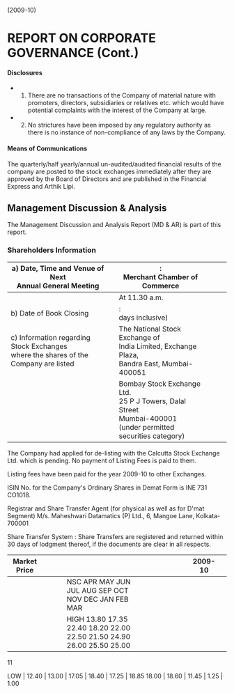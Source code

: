 (2009-10)

# REPORT ON CORPORATE GOVERNANCE (Cont.)

#### Disclosures

- 1. There are no transactions of the Company of material nature with promoters, directors, subsidiaries or relatives etc. which would have potential complaints with the interest of the Company at large.
- 2. No strictures have been imposed by any regulatory authority as there is no instance of non-compliance of any laws by the Company.

#### Means of Communications

The quarterly/half yearly/annual un-audited/audited financial results of the company are posted to the stock exchanges immediately after they are approved by the Board of Directors and are published in the Financial Express and Arthik Lipi.

## Management Discussion & Analysis

The Management Discussion and Analysis Report (MD & AR) is part of this report.

### Shareholders Information

| a) Date, Time and Venue of Next<br>Annual General Meeting                              |  | :<br>Merchant Chamber of Commerce                                                                                   |  |  |  |
|----------------------------------------------------------------------------------------|--|---------------------------------------------------------------------------------------------------------------------|--|--|--|
|                                                                                        |  | At 11.30 a.m.                                                                                                       |  |  |  |
| b) Date of Book Closing                                                                |  | :<br>days inclusive)                                                                                                |  |  |  |
| c) Information regarding Stock Exchanges<br>where the shares of the Company are listed |  | The National Stock Exchange of<br>India Limited, Exchange Plaza,<br>Bandra East, Mumbai-400051                      |  |  |  |
|                                                                                        |  | Bombay Stock Exchange Ltd.<br>25 P J Towers, Dalal Street<br>Mumbai-400001<br>(under permitted securities category) |  |  |  |

The Company had applied for de-listing with the Calcutta Stock Exchange Ltd. which is pending. No payment of Listing Fees is paid to them.

Listing fees have been paid for the year 2009-10 to other Exchanges.

ISIN No. for the Company's Ordinary Shares in Demat Form is INE 731 CO1018.

Registrar and Share Transfer Agent (for physical as well as for D'mat Segment) M/s. Maheshwari Datamatics (P) Ltd., 6, Mangoe Lane, Kolkata-700001

Share Transfer System : Share Transfers are registered and returned within 30 days of lodgment thereof, if the documents are clear in all respects.

| Market Price |  |  |  |                                                                                       |  |  |  |  |  |  |  | 2009-10 |  |
|--------------|--|--|--|---------------------------------------------------------------------------------------|--|--|--|--|--|--|--|---------|--|
|              |  |  |  | NSC   APR   MAY   JUN   JUL   AUG   SEP   OCT   NOV   DEC   JAN   FEB   MAR           |  |  |  |  |  |  |  |         |  |
|              |  |  |  | HIGH   13.80   17.35   22.40   18.20  22.00  22.50  21.50  24.90  26.00  25.50  25.00 |  |  |  |  |  |  |  |         |  |

11

LOW | 12.40 | 13.00 | 17.05 | 18.40 | 17.25 | 18.85 18.00 | 18.60 | 11.45 | 1.25 | 1.00